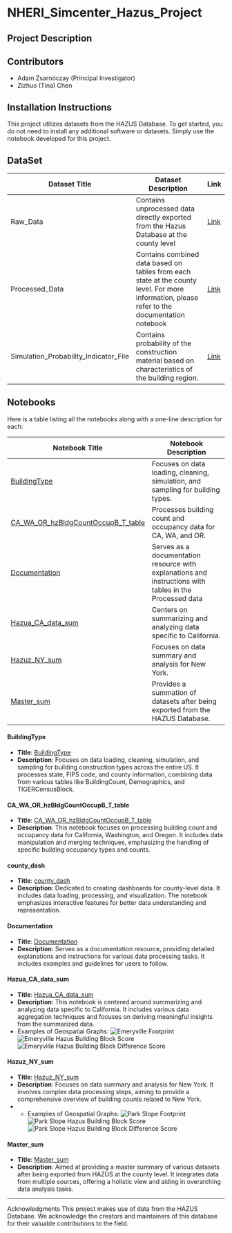 # NHERI_Simcenter_Hazus_Project

## Project Description


## Contributors
- Adam Zsarnóczay (Principal Investigator)
- Zizhuo (Tina) Chen

## Installation Instructions
This project utilizes datasets from the HAZUS Database. To get started, you do not need to install any additional software or datasets. Simply use the notebook developed for this project.

## DataSet
| Dataset Title | Dataset Description | Link|
|----------------|----------------------|----|
|Raw_Data| Contains unprocessed data directly exported from the Hazus Database at the county level| [Link](https://drive.google.com/drive/folders/1E8kSf4Ru7Pgp_YkrlloN5_vsGBRLhSJb?usp=drive_link)|
|Processed_Data| Contains combined data based on tables from each state at the county level. For more information, please refer to the documentation notebook| [Link](https://drive.google.com/drive/folders/1caRGqXaTtMj-hUMndJvwOZuV2Dvo38WN?usp=sharing)|
|Simulation_Probability_Indicator_File| Contains probability of the construction material based on characteristics of the building region.| [Link](https://drive.google.com/drive/folders/1oGeqZuAJc6_InvAYyM90GiOklu--OjHV?usp=drive_link)|
## Notebooks
Here is a table listing all the notebooks along with a one-line description for each:

| Notebook Title | Notebook Description |
|----------------|----------------------|
| [BuildingType](#buildingtype) | Focuses on data loading, cleaning, simulation, and sampling for building types. |
| [CA_WA_OR_hzBldgCountOccupB_T_table](#ca_wa_or_hzbldgcountoccupb_t_table) | Processes building count and occupancy data for CA, WA, and OR. |
| [Documentation](#documentation) | Serves as a documentation resource with explanations and instructions with tables in the Processed data |
| [Hazua_CA_data_sum](#hazua_ca_data_sum) | Centers on summarizing and analyzing data specific to California. |
| [Hazuz_NY_sum](#hazuz_ny_sum) | Focuses on data summary and analysis for New York. |
| [Master_sum](#master_sum) | Provides a summation of datasets after being exported from the HAZUS Database. |

<a name="buildingtype"></a>
#### BuildingType

- **Title**: [BuildingType](https://github.com/czz129/NHERI_Simcenter_Hazus_Project/blob/main/BuildingType%20(1).ipynb)
- **Description**: Focuses on data loading, cleaning, simulation, and sampling for building construction types across the entire US. It processes state, FIPS code, and county information, combining data from various tables like BuildingCount, Demographics, and TIGERCensusBlock.

<a name="ca_wa_or_hzbldgcountoccupb_t_table"></a>
#### CA_WA_OR_hzBldgCountOccupB_T_table

- **Title**: [CA_WA_OR_hzBldgCountOccupB_T_table](https://github.com/czz129/NHERI_Simcenter_Hazus_Project/blob/main/CA_WA_OR_hzBldgCountOccupB_T_table.ipynb)
- **Description**: This notebook focuses on processing building count and occupancy data for California, Washington, and Oregon. It includes data manipulation and merging techniques, emphasizing the handling of specific building occupancy types and counts.

#### county_dash
- **Title**: [county_dash](https://github.com/czz129/NHERI_Simcenter_Hazus_Project/edit/main/README.md#:~:text=README.md-,county_dash,-.ipynb)
- **Description**: Dedicated to creating dashboards for county-level data. It includes data loading, processing, and visualization. The notebook emphasizes interactive features for better data understanding and representation.
<a name="county_dash"></a>

#### Documentation
- **Title**: [Documentation](https://github.com/czz129/NHERI_Simcenter_Hazus_Project/edit/main/README.md#:~:text=CA_WA_OR_hzBldgCountOccupB_T_table.ipynb-,Documentation,-.ipynb)
- **Description**: Serves as a documentation resource, providing detailed explanations and instructions for various data processing tasks. It includes examples and guidelines for users to follow.
<a name="documentation"></a>

#### Hazua_CA_data_sum

- **Title**: [Hazua_CA_data_sum](https://github.com/czz129/NHERI_Simcenter_Hazus_Project/edit/main/README.md#:~:text=Documentation.ipynb-,Hazua_CA_data_sum,-.ipynb)
- **Description**: This notebook is centered around summarizing and analyzing data specific to California. It includes various data aggregation techniques and focuses on deriving meaningful insights from the summarized data.
- Examples of Geospatial Graphs:
![Emeryville Footprint ](https://github.com/czz129/NHERI_Simcenter_Hazus_Project/assets/89886448/da8d54c5-5057-4ca6-85f0-9e6b255dbb30)
![Emeryville Hazus Building Block Score](https://github.com/czz129/NHERI_Simcenter_Hazus_Project/assets/89886448/e8c2da89-d581-4cc4-8d6a-7b7468c370da)
![Emeryville Hazus Building Block Difference Score](https://github.com/czz129/NHERI_Simcenter_Hazus_Project/assets/89886448/c06e18ce-6201-45f3-ae98-47aeda70f60b)
<a name="hazua_ca_data_sum"></a>

#### Hazuz_NY_sum
<a name="hazuz_ny_sum"></a>
- **Title**: [Hazuz_NY_sum](https://github.com/czz129/NHERI_Simcenter_Hazus_Project/edit/main/README.md#:~:text=Hazua_CA_data_sum.ipynb-,Hazuz_NY_sum,-.ipynb)
- **Description**: Focuses on data summary and analysis for New York. It involves complex data processing steps, aiming to provide a comprehensive overview of building counts related to New York.
- - Examples of Geospatial Graphs:
![Park Slope Footprint](https://github.com/czz129/NHERI_Simcenter_Hazus_Project/assets/89886448/0c795546-3b9e-4ae7-a14a-a7e1b5240015)
![Park Slope Hazus Building Block Score](https://github.com/czz129/NHERI_Simcenter_Hazus_Project/assets/89886448/34565bf4-3690-403b-9f9b-a6c57682072e)
![Park Slope Hazus Building Block Difference Score](https://github.com/czz129/NHERI_Simcenter_Hazus_Project/assets/89886448/e5241d24-db99-4860-844a-4e5b526f3ecd)

#### Master_sum
<a name="master_sum"></a>
- **Title**: [Master_sum](https://github.com/czz129/NHERI_Simcenter_Hazus_Project/edit/main/README.md#:~:text=LICENSE-,Master_sum,-.ipynb)
- **Description**: Aimed at providing a master summary of various datasets after being exported from HAZUS at the county level. It integrates data from multiple sources, offering a holistic view and aiding in overarching data analysis tasks.

---



Acknowledgments
This project makes use of data from the HAZUS Database. We acknowledge the creators and maintainers of this database for their valuable contributions to the field.


